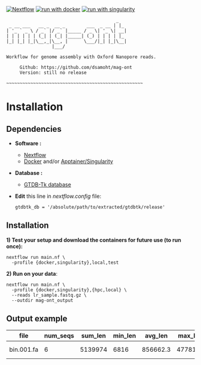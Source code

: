 [![Nextflow](https://img.shields.io/badge/nextflow%20DSL2-%E2%89%A523.04.0-23aa62.svg)](https://www.nextflow.io/)
[![run with docker](https://img.shields.io/badge/run%20with-docker-0db7ed?labelColor=000000&logo=docker)](https://www.docker.com/)
[![run with singularity](https://img.shields.io/badge/run%20with-singularity-1d355c.svg?labelColor=000000)](https://sylabs.io/docs/)

```
                                         _   
 _ __ ___   __ _  __ _        ___  _ __ | |_ 
| '_ ` _ \ / _` |/ _` |_____ / _ \| '_ \| __|
| | | | | | (_| | (_| |_____| (_) | | | | |_ 
|_| |_| |_|\__,_|\__, |      \___/|_| |_|\__|
                 |___/                       

Workflow for genome assembly with Oxford Nanopore reads.
     
     Github: https://github.com/dsamoht/mag-ont
     Version: still no release

~~~~~~~~~~~~~~~~~~~~~~~~~~~~~~~~~~~~~~~~~~~~~~~~~~~
```
# Installation
## Dependencies
- __Software :__  
  - [Nextflow](https://www.nextflow.io/)  
  - [Docker](https://www.docker.com/) and/or [Apptainer/Singularity](https://apptainer.org/)  

- __Database :__
  - [GTDB-Tk database](https://ecogenomics.github.io/GTDBTk/installing/index.html#gtdb-tk-reference-data)

- __Edit__ this line in *nextflow.config* file:  
  ```
  gtdbtk_db = '/absolute/path/to/extracted/gtdbtk/release'
  ```
## Installation
__1) Test your setup and download the containers for future use (to run once):__
```
nextflow run main.nf \
  -profile {docker,singularity},local,test
```
__2) Run on your data__:
```
nextflow run main.nf \
  -profile {docker,singularity},{hpc,local} \
  --reads lr_sample.fastq.gz \
  --outdir mag-ont_output
```
## Output example

| file | num_seqs | sum_len  | min_len | avg_len   | max_len  | Q1 | Q2 | Q3 | N50 | GC(%) | completeness | contamination | domain | phylum | class | order | family | genre | species | closest_placement_reference | closest_placement_ani |warnings |
|-------|----------|----------|---------|-----------|----------|---------|---------|---------|---------|-------|--------------|---------------|------------|-----------------|------------------|-------------------|------------------|----------------|--------------------------|-----------------------------|------------------------|-----------------------------------------------|
| bin.001.fa  | 6 | 5139974  | 6816    | 856662.3  | 4778146  | 27273.0 | 94520.5 | 138698.0| 4778146| 39.51 | 97.13        | 0.34          | d__Bacteria| p__Cyanobacteriota | c__Cyanobacteriia | o__Cyanobacteriales | f__Microcoleaceae | g__Planktothrix | s__Planktothrix agardhii | GCA_003609755.1             | 98.67                  | Genome;has;more;than;10.0%;of;markers;with;multiple;hits |
